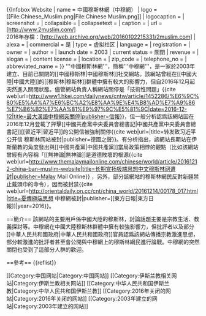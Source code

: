 {{Infobox Website
| name             = 中國穆斯林網（中穆網）
| logo             = [[File:Chinese_Muslim.png|File:Chinese Muslim.png]]
| logocaption      = 
| screenshot       = 
| collapsible      = 
| collapsetext     = 
| caption          = 
| url              = [http://www.2muslim.com/]<br>2016年存檔：[http://web.archive.org/web/20160102215331/2muslim.com]
| alexa            =
| commercial       = 是
| type             = 虚拟社区
| language         = 
| registration     = 
| owner            = 
| author           = 
| launch date      = 2003
| current status   = 關閉
| revenue          = 
| slogan           = 
| content license  = 
| location         =
| zip_code         =
| telephone_no     =
| abbreviated_name =
}}
'''中國穆斯林網'''，簡稱'''中穆網'''，是一家於2003年建立、目前已關閉的[[中國穆斯林|中國穆斯林]]社交網站。該網站曾經在[[中國大陸|中國大陸]]的[[穆斯林|穆斯林]]群體中擁有較大的影響力，但自2016年12月起突然進入關閉狀態。儘管網站負責人稱網站關停是「技術性問題」<ref name=Xin>{{cite web|url=http://www1.hkej.com/dailynews/cntw/article/1452286/%E6%9C%80%E5%A4%A7%E6%BC%A2%E8%AA%9E%E4%B8%AD%E7%A9%86%E7%B6%B2%E7%AA%81%E9%97%9C%E5%81%9C|date=2016-12-12|title=最大漢語中穆網突關停|publisher=信報}}</ref>，但一般分析認爲該網站因在2016年12月登載了抨擊[[中國共產黨中央委員會總書記|中國共產黨中央委員會總書記]][[習近平|習近平]]的公開信被強制關停<ref>{{cite web|url=|title=转发致习近平公开信 穆斯林网站被封|publisher=德國之聲}}</ref>。有分析指出，該網站長期站在伊斯蘭教的角度發出與[[中國共產黨|中國共產黨]]當局政策相悖的觀點（比如該網站曾經有內容稱「[[無神論|無神論]]是道德敗壞的根源<ref>{{cite web|url=http://www.themalaymailonline.com/chinese/world/article/20161212-china-ban-muslim-website|title=长期宣扬极端思想中文穆斯林网遭封|publisher=Malay Mail Online}}</ref>
，另外，部分該網站的穆斯林網民反對新疆禁止戴頭巾的命令），因而被封禁<ref name=East>{{cite web|url=http://orientaldaily.on.cc/cnt/china_world/20161214/00178_017.html|title=憂傳極端思想 中穆網被封|publisher=[[東方日報|東方日報]]|year=2016}}</ref>。

==簡介==
該網站的主要用戶係中國大陸的穆斯林，討論話題主要是宗教生活、教義探討等。中穆網在中國大陸穆斯林群體中擁有較強影響力，但批評者以及部分[[中華人民共和國政府|中華人民共和國政府]]官員認爲該網站傳播宗教激進思想，部分較激進的批評者甚至會公開與中穆網上的穆斯林網民進行論戰。中穆網的突然關閉也受到了這部分人群的歡迎。<ref name=Xin/><ref name=East/>

==參考==
{{reflist}}

[[Category:中国网站|Category:中国网站]]
[[Category:伊斯兰教相关网站|Category:伊斯兰教相关网站]]
[[Category:中华人民共和国伊斯兰教|Category:中华人民共和国伊斯兰教]]
[[Category:2016年关闭的网站|Category:2016年关闭的网站]]
[[Category:2003年建立的网站|Category:2003年建立的网站]]